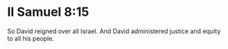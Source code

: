 # II Samuel 8:15

So David reigned over all Israel. And David administered justice and equity to all his people.
